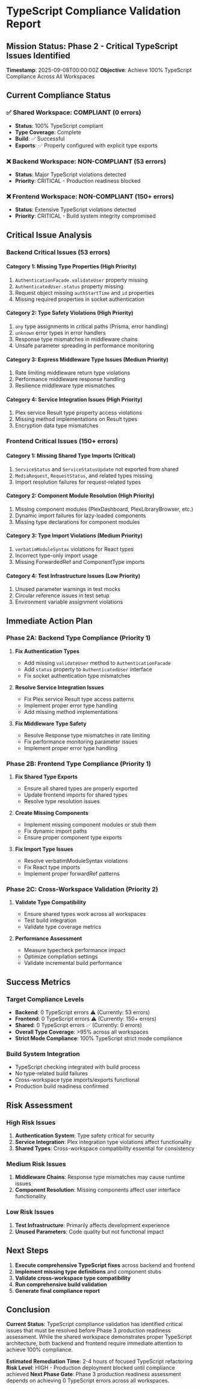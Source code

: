 # TypeScript Compliance Validation Report

## Mission Status: Phase 2 - Critical TypeScript Issues Identified

**Timestamp**: 2025-09-08T00:00:00Z
**Objective**: Achieve 100% TypeScript Compliance Across All Workspaces

## Current Compliance Status

### ✅ **Shared Workspace: COMPLIANT** (0 errors)

- **Status**: 100% TypeScript compliant
- **Type Coverage**: Complete
- **Build**: ✅ Successful
- **Exports**: ✅ Properly configured with explicit type exports

### ❌ **Backend Workspace: NON-COMPLIANT** (53 errors)

- **Status**: Major TypeScript violations detected
- **Priority**: CRITICAL - Production readiness blocked

### ❌ **Frontend Workspace: NON-COMPLIANT** (150+ errors)

- **Status**: Extensive TypeScript violations detected
- **Priority**: CRITICAL - Build system integrity compromised

## Critical Issue Analysis

### Backend Critical Issues (53 errors)

#### **Category 1: Missing Type Properties (High Priority)**

1. `AuthenticationFacade.validateUser` property missing
2. `AuthenticatedUser.status` property missing
3. Request object missing `authStartTime` and `id` properties
4. Missing required properties in socket authentication

#### **Category 2: Type Safety Violations (High Priority)**

1. `any` type assignments in critical paths (Prisma, error handling)
2. `unknown` error types in error handlers
3. Response type mismatches in middleware chains
4. Unsafe parameter spreading in performance monitoring

#### **Category 3: Express Middleware Type Issues (Medium Priority)**

1. Rate limiting middleware return type violations
2. Performance middleware response handling
3. Resilience middleware type mismatches

#### **Category 4: Service Integration Issues (High Priority)**

1. Plex service Result type property access violations
2. Missing method implementations on Result types
3. Encryption data type mismatches

### Frontend Critical Issues (150+ errors)

#### **Category 1: Missing Shared Type Imports (Critical)**

1. `ServiceStatus` and `ServiceStatusUpdate` not exported from shared
2. `MediaRequest`, `RequestStatus`, and related types missing
3. Import resolution failures for request-related types

#### **Category 2: Component Module Resolution (High Priority)**

1. Missing component modules (PlexDashboard, PlexLibraryBrowser, etc.)
2. Dynamic import failures for lazy-loaded components
3. Missing type declarations for component modules

#### **Category 3: Type Import Violations (Medium Priority)**

1. `verbatimModuleSyntax` violations for React types
2. Incorrect type-only import usage
3. Missing ForwardedRef and ComponentType imports

#### **Category 4: Test Infrastructure Issues (Low Priority)**

1. Unused parameter warnings in test mocks
2. Circular reference issues in test setup
3. Environment variable assignment violations

## Immediate Action Plan

### Phase 2A: Backend Type Compliance (Priority 1)

1. **Fix Authentication Types**

   - Add missing `validateUser` method to `AuthenticationFacade`
   - Add `status` property to `AuthenticatedUser` interface
   - Fix socket authentication type mismatches

2. **Resolve Service Integration Issues**

   - Fix Plex service Result type access patterns
   - Implement proper error type handling
   - Add missing method implementations

3. **Fix Middleware Type Safety**
   - Resolve Response type mismatches in rate limiting
   - Fix performance monitoring parameter issues
   - Implement proper error type handling

### Phase 2B: Frontend Type Compliance (Priority 1)

1. **Fix Shared Type Exports**

   - Ensure all shared types are properly exported
   - Update frontend imports for shared types
   - Resolve type resolution issues

2. **Create Missing Components**

   - Implement missing component modules or stub them
   - Fix dynamic import paths
   - Ensure proper component type exports

3. **Fix Import Type Issues**
   - Resolve verbatimModuleSyntax violations
   - Fix React type imports
   - Implement proper forwardRef patterns

### Phase 2C: Cross-Workspace Validation (Priority 2)

1. **Validate Type Compatibility**

   - Ensure shared types work across all workspaces
   - Test build integration
   - Validate type coverage metrics

2. **Performance Assessment**
   - Measure typecheck performance impact
   - Optimize compilation settings
   - Validate incremental build performance

## Success Metrics

### Target Compliance Levels

- **Backend**: 0 TypeScript errors ⚠️ (Currently: 53 errors)
- **Frontend**: 0 TypeScript errors ⚠️ (Currently: 150+ errors)
- **Shared**: 0 TypeScript errors ✅ (Currently: 0 errors)
- **Overall Type Coverage**: >95% across all workspaces
- **Strict Mode Compliance**: 100% TypeScript strict mode compliance

### Build System Integration

- TypeScript checking integrated with build process
- No type-related build failures
- Cross-workspace type imports/exports functional
- Production build readiness confirmed

## Risk Assessment

### High Risk Issues

1. **Authentication System**: Type safety critical for security
2. **Service Integration**: Plex integration type violations affect functionality
3. **Shared Types**: Cross-workspace compatibility essential for consistency

### Medium Risk Issues

1. **Middleware Chains**: Response type mismatches may cause runtime issues
2. **Component Resolution**: Missing components affect user interface functionality

### Low Risk Issues

1. **Test Infrastructure**: Primarily affects development experience
2. **Unused Parameters**: Code quality but not functional impact

## Next Steps

1. **Execute comprehensive TypeScript fixes** across backend and frontend
2. **Implement missing type definitions** and component stubs
3. **Validate cross-workspace type compatibility**
4. **Run comprehensive build validation**
5. **Generate final compliance report**

## Conclusion

**Current Status**: TypeScript compliance validation has identified critical issues that must be resolved before Phase 3 production readiness assessment. While the shared workspace demonstrates proper TypeScript architecture, both backend and frontend require immediate attention to achieve 100% compliance.

**Estimated Remediation Time**: 2-4 hours of focused TypeScript refactoring
**Risk Level**: HIGH - Production deployment blocked until compliance achieved
**Next Phase Gate**: Phase 3 production readiness assessment depends on achieving 0 TypeScript errors across all workspaces.
